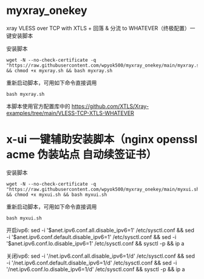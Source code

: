 # myxray_onekey
xray VLESS over TCP with XTLS + 回落 &amp; 分流 to WHATEVER（终极配置）一键安装脚本

安装脚本
```
wget -N --no-check-certificate -q "https://raw.githubusercontent.com/wpyok500/myxray_onekey/main/myxray.sh" && chmod +x myxray.sh && bash myxray.sh
```
重新启动脚本，可用如下命令直接调用
```
bash myxray.sh
```
本脚本使用官方配置库中的
https://github.com/XTLS/Xray-examples/tree/main/VLESS-TCP-XTLS-WHATEVER

# x-ui 一键辅助安装脚本（nginx openssl acme 伪装站点 自动续签证书）
安装脚本
```
wget -N --no-check-certificate -q "https://raw.githubusercontent.com/wpyok500/myxray_onekey/main/myxui.sh" && chmod +x myxui.sh && bash myxui.sh
```
重新启动脚本，可用如下命令直接调用
```
bash myxui.sh
```


开启ivp6:
sed -i '$anet.ipv6.conf.all.disable_ipv6=1' /etc/sysctl.conf && sed -i '$anet.ipv6.conf.default.disable_ipv6=1' /etc/sysctl.conf && sed -i '$anet.ipv6.conf.lo.disable_ipv6=1' /etc/sysctl.conf && sysctl -p && ip a

关闭ivp6:
sed -i '/net.ipv6.conf.all.disable_ipv6=1/d' /etc/sysctl.conf && sed -i '/net.ipv6.conf.default.disable_ipv6=1/d' /etc/sysctl.conf && sed -i '/net.ipv6.conf.lo.disable_ipv6=1/d' /etc/sysctl.conf && sysctl -p && ip a
